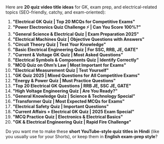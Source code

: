 Here are **20 quiz video title ideas** for GK, exam prep, and electrical-related topics (SEO-friendly, catchy, and exam-oriented):

1. **"Electrical GK Quiz | Top 20 MCQs for Competitive Exams"**
2. **"Power Electronics Quiz Challenge ⚡ | Can You Score 100%?"**
3. **"General Science & Electrical Quiz | Exam Preparation 2025"**
4. **"Electrical Machines Quiz | Objective Questions with Answers"**
5. **"Circuit Theory Quiz | Test Your Knowledge"**
6. **"Basic Electrical Engineering Quiz | For SSC, RRB, JE, GATE"**
7. **"Current & Voltage GK Quiz | Most Asked Questions"**
8. **"Electrical Symbols & Components Quiz | Identify Correctly"**
9. **"MCQ Quiz on Ohm’s Law | Most Important for Exams"**
10. **"Electrical Measurement Quiz | Test Yourself"**
11. **"GK Quiz 2025 | Mixed Questions for All Competitive Exams"**
12. **"Energy & Power Quiz | Must Practice Questions"**
13. **"Top 20 Electrical GK Questions | RRB JE, SSC JE, GATE"**
14. **"High Voltage Engineering Quiz | Are You Ready?"**
15. **"General Knowledge Quiz | Science & Technology Special"**
16. **"Transformer Quiz | Most Expected MCQs for Exams"**
17. **"Electrical Safety Quiz | Important Questions"**
18. **"Current Affairs + Electrical GK Quiz | 2025 Exam Special"**
19. **"MCQ Practice Quiz | Electronics & Electrical Basics"**
20. **"GK & Electrical Engineering Quiz | Rapid Fire Challenge"**

Do you want me to make these **short YouTube-style quiz titles in Hindi** (like you usually use for your Shorts), or keep them in **English exam-prep style**?
